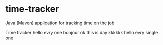 # time-tracker
Java (Maven) application for tracking time on the job

Time tracker
hello evry one
bonjour
ok this is day
kkkkkk
hello evry single one
